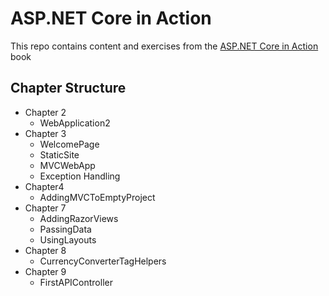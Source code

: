 # ASP.NET Core in Action

This repo contains content and exercises from the [ASP.NET Core in Action](https://www.manning.com/books/asp-net-core-in-action) book 

## Chapter Structure
- Chapter 2
    - WebApplication2
- Chapter 3
    - WelcomePage
    - StaticSite
    - MVCWebApp
    - Exception Handling
- Chapter4
    - AddingMVCToEmptyProject
- Chapter 7
    - AddingRazorViews    
    - PassingData
    - UsingLayouts
- Chapter 8
    - CurrencyConverterTagHelpers
- Chapter 9
    - FirstAPIController    
        